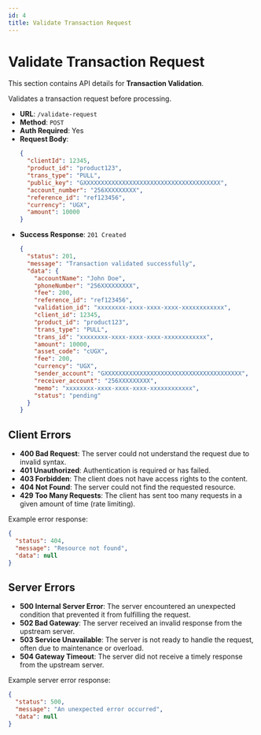 ```yaml
---
id: 4
title: Validate Transaction Request
---
```


# Validate Transaction Request

This section contains API details for **Transaction Validation**.

Validates a transaction request before processing.

- **URL**: `/validate-request`
- **Method**: `POST`
- **Auth Required**: Yes
- **Request Body**:
  ```json
  {
    "clientId": 12345,
    "product_id": "product123",
    "trans_type": "PULL",
    "public_key": "GXXXXXXXXXXXXXXXXXXXXXXXXXXXXXXXXXXXXXXX",
    "account_number": "256XXXXXXXXX",
    "reference_id": "ref123456",
    "currency": "UGX",
    "amount": 10000
  }
  ```
- **Success Response**: `201 Created`
  ```json
  {
    "status": 201,
    "message": "Transaction validated successfully",
    "data": {
      "accountName": "John Doe",
      "phoneNumber": "256XXXXXXXXX",
      "fee": 200,
      "reference_id": "ref123456",
      "validation_id": "xxxxxxxx-xxxx-xxxx-xxxx-xxxxxxxxxxxx",
      "client_id": 12345,
      "product_id": "product123",
      "trans_type": "PULL",
      "trans_id": "xxxxxxxx-xxxx-xxxx-xxxx-xxxxxxxxxxxx",
      "amount": 10000,
      "asset_code": "cUGX",
      "fee": 200,
      "currency": "UGX",
      "sender_account": "GXXXXXXXXXXXXXXXXXXXXXXXXXXXXXXXXXXXXXXX",
      "receiver_account": "256XXXXXXXXX",
      "memo": "xxxxxxxx-xxxx-xxxx-xxxx-xxxxxxxxxxxx",
      "status": "pending"
    }
  }
  ```

## Client Errors

- **400 Bad Request**: The server could not understand the request due to invalid syntax.
- **401 Unauthorized**: Authentication is required or has failed.
- **403 Forbidden**: The client does not have access rights to the content.
- **404 Not Found**: The server could not find the requested resource.
- **429 Too Many Requests**: The client has sent too many requests in a given amount of time (rate limiting).

Example error response:

```json
{
  "status": 404,
  "message": "Resource not found",
  "data": null
}
```

## Server Errors

- **500 Internal Server Error**: The server encountered an unexpected condition that prevented it from fulfilling the request.
- **502 Bad Gateway**: The server received an invalid response from the upstream server.
- **503 Service Unavailable**: The server is not ready to handle the request, often due to maintenance or overload.
- **504 Gateway Timeout**: The server did not receive a timely response from the upstream server.

Example server error response:

```json
{
  "status": 500,
  "message": "An unexpected error occurred",
  "data": null
}
```
